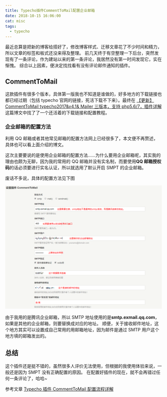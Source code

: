 ```yaml
---
title: Typecho插件CommentToMail配置企业邮箱
date: 2018-10-15 16:06:00
cat: misc
tags:
  - typecho
---
```


最近总算是把新的博客给搭好了，修改博客样式、迁移文章花了不少时间和精力，所以文章的标签和板式还没来得及整理。
前几天终于有空整理一下后台，突然发现有了一条评论，作为建站以来的第一条评论，我居然没有第一时间发现它，实在惭愧。
综合以上因素，便决定找找看有没有评论邮件通知的插件。

## CommentToMail

这款插件有很多个版本，具体第一版我也不知道是谁做的，好多地方的下载链接也都已经过期（包括 typecho 官网的链接，死活下载不下来）。最终在 [【更新】CommentToMail typecho2017&v4.1& Mailer 三版本，支持 php5.6/7，插件详解][1] 这篇博文中找了了一个还活着的下载链接和配置教程。

### 企业邮箱的配置方法

利用 QQ 邮箱或者其他常见邮箱的配置方法网上已经很多了，本文便不再赘述，具体也可以看上面介绍的博文。

这次主要要说的是使用企业邮箱的配置方法……为什么要用企业邮箱呢，其实我的理由也颇为无聊，因为我的常用的 QQ 邮箱并没有实名制，而要使用**QQ 邮箱授权码**的话必须要进行实名认证，所以就选用了默认开启 SMPT 的企业邮箱。

废话不多说，具体的配置方法见下图

![CommentToMail企业邮箱配置.png][2]

由于我用的是腾讯企业邮箱，所以 SMTP 地址使用的是**smtp.exmail.qq.com**，如果是其他的企业邮箱，则要替换成对应的地址。
顺便，关于接收邮件地址，这个地方其实可以设置成自己常用的用邮箱地址，因为邮件是通过 SMTP 用户这个地方填的邮箱发出的。

## 总结

这个插件还是挺不错的，虽然很多人评价无法使用，但根据的我使用体验来说，一般还是因为 SMPT 没有正确配置的原因。
在配置好插件的现在，就不会再错过任何一条评论了，哈哈~

参考文章
[Typecho 插件 CommentToMail 配置流程详解][3]

[1]: https://9sb.org/58
[2]: https://raw.githubusercontent.com/LuckyRabbitFeet/rabbitfeet.net/master/res/Typecho%E6%8F%92%E4%BB%B6CommentToMail%E9%85%8D%E7%BD%AE%E4%BC%81%E4%B8%9A%E9%82%AE%E7%AE%B1/CommentToMail%E4%BC%81%E4%B8%9A%E9%82%AE%E7%AE%B1%E9%85%8D%E7%BD%AE.png
[3]: https://www.zuozuovera.cn/archives/1196/
